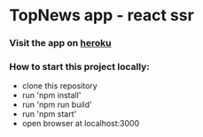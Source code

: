 # TopNews app - react ssr

### Visit the app on [heroku](https://topnews-ssr.herokuapp.com/)

### How to start this project locally:
- clone this repository
- run 'npm install'
- run 'npm run build'
- run 'npm start'
- open browser at localhost:3000